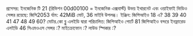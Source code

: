 
প্রসেসর: ইনজেনিক টি 21 (রিভিশন 00d00100 = ইনজেনিক এক্সবার্স্ট)
	উভয় ইথারনেট এবং ওয়াইফাই
ভিডিও সেন্সর রয়েছে: জিসি2053
র্যাম: 42MiB মোট, 36 মাইবি উপলব্ধ।
ইঞ্জিন: জিপিআইও 18 এ? 38 39 40 41 47 48 49 60?
	মোটর.কো
ব্লু এলইডি দ্বারা পরিচালিত: জিপিআইও পোর্টে 81
জিপিআইও বন্দরে ইনফ্রারেড এলইডি 46
সিএমওএস সেন্সর :?
মাইক্রোফোন :?
লাউড স্পিকার :?




